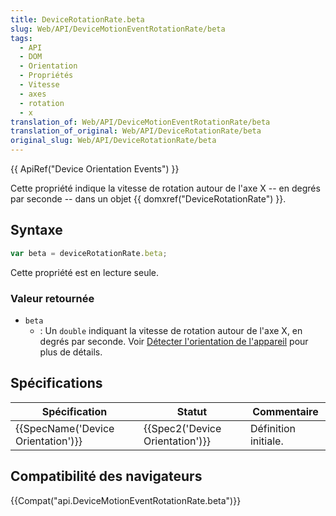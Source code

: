 ```yaml
---
title: DeviceRotationRate.beta
slug: Web/API/DeviceMotionEventRotationRate/beta
tags:
  - API
  - DOM
  - Orientation
  - Propriétés
  - Vitesse
  - axes
  - rotation
  - x
translation_of: Web/API/DeviceMotionEventRotationRate/beta
translation_of_original: Web/API/DeviceRotationRate/beta
original_slug: Web/API/DeviceRotationRate/beta
---
```

{{ ApiRef("Device Orientation Events") }}

Cette propriété indique la vitesse de rotation autour de l'axe X -- en degrés par seconde -- dans un objet {{ domxref("DeviceRotationRate") }}.

## Syntaxe

```js
var beta = deviceRotationRate.beta;
```

Cette propriété est en lecture seule.

### Valeur retournée

- `beta`
  - : Un `double` indiquant la vitesse de rotation autour de l'axe X, en degrés par seconde. Voir [Détecter l'orientation de l'appareil](/fr/docs/WebAPI/Detecting_device_orientation#Accelerometer_values_explained) pour plus de détails.

## Spécifications

| Spécification                                | Statut                                   | Commentaire          |
| -------------------------------------------- | ---------------------------------------- | -------------------- |
| {{SpecName('Device Orientation')}} | {{Spec2('Device Orientation')}} | Définition initiale. |

## Compatibilité des navigateurs

{{Compat("api.DeviceMotionEventRotationRate.beta")}}
